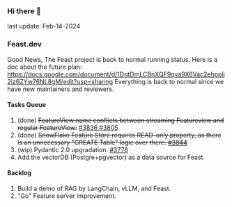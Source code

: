 <!--
**shuchu/shuchu** is a ✨ _special_ ✨ repository because its `README.md` (this file) appears on your GitHub profile.

Here are some ideas to get you started:

- 🔭 I’m currently working on ...
- 🌱 I’m currently learning ...
- 👯 I’m looking to collaborate on ...
- 🤔 I’m looking for help with ...
- 💬 Ask me about ...
- 📫 How to reach me: ...
- 😄 Pronouns: ...
- ⚡ Fun fact: ...
-->

### Hi there 👋
last update: Feb-14-2024

### Feast.dev 
Good News, The Feast project is back to normal running status. Here is a doc about the future plan: https://docs.google.com/document/d/1DgtDmLCBnXQF9qva9X6Vac2ehpplj2iz6ZYw76NL8gM/edit?usp=sharing
Everything is back to normal since we have new maintainers and reviewers. 

#### Tasks Queue 
1. (done) ~~FeatureView name conflicts between streaming Featureview and regular FeatureView:~~ [#3836](https://github.com/feast-dev/feast/issues/3836),[#3805](https://github.com/feast-dev/feast/issues/3805)
2. (done) ~~SnowFlake Feature Store requires READ-only property, as there is an unnecessary "CREATE Table" logic over there. [#3844](https://github.com/feast-dev/feast/issues/3844)~~
3. (wip) Pydantic 2.0 upgradation. [#3778](https://github.com/feast-dev/feast/issues/3778)
4. Add the vectorDB (Postgre+pgvector) as a data source for Feast


#### Backlog
1. Build a demo of RAG by LangChain, vLLM, and Feast.
2. "Go" Feature server improvement.


<!--
#### Misc:
1. MIT 6.824 course project
2. C++ server-side programming practice.
3. LangChain (RAG only)
-->


